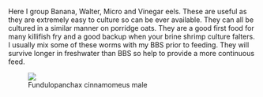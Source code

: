 Here I group Banana, Walter, Micro and Vinegar eels. These are useful as they are extremely easy to culture so can be ever available. They can all be cultured in a similar manner on porridge oats.
They are a good first food for many killifish fry and a good backup when your brine shrimp culture falters.
I usually mix some of these worms with my BBS prior to feeding. They will survive longer in freshwater than BBS so help to provide a more continuous feed.

<figure>
  <img src="https://killifishnet.net/index_ATTACHMENTS/Fundulopanchax_cinnamomeus_flare.jpg" />
  <figcaption>Fundulopanchax cinnamomeus male</figcaption>
</figure>
